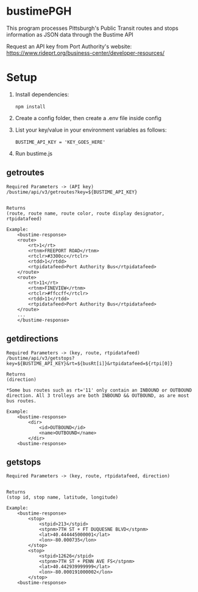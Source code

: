 # bustimePGH

This program processes Pittsburgh's Public Transit routes and stops information as JSON data through the Bustime API


Request an API key from Port Authority's website: https://www.rideprt.org/business-center/developer-resources/

# Setup

1. Install dependencies:

&nbsp;&nbsp;&nbsp;&nbsp;&nbsp;&nbsp;`npm install`

2. Create a config folder, then create a .env file inside config

3. List your key/value in your environment variables as follows:

&nbsp;&nbsp;&nbsp;&nbsp;&nbsp;&nbsp;`BUSTIME_API_KEY = 'KEY_GOES_HERE'`

4. Run bustime.js


## getroutes 

    Required Parameters -> (API key)
    /bustime/api/v3/getroutes?key=${BUSTIME_API_KEY}
    

    Returns
    (route, route name, route color, route display designator, rtpidatafeed)

    Example: 
        <bustime-response>
        <route>
            <rt>1</rt>
            <rtnm>FREEPORT ROAD</rtnm>
            <rtclr>#3300cc</rtclr>
            <rtdd>1</rtdd>
            <rtpidatafeed>Port Authority Bus</rtpidatafeed>
        </route>
        <route>
            <rt>11</rt>
            <rtnm>FINEVIEW</rtnm>
            <rtclr>#ffccff</rtclr>
            <rtdd>11</rtdd>
            <rtpidatafeed>Port Authority Bus</rtpidatafeed>
        </route>
        ...
        </bustime-response>



## getdirections


    Required Parameters -> (key, route, rtpidatafeed)
    /bustime/api/v3/getstops?key=${BUSTIME_API_KEY}&rt=${busRt[i]}&rtpidatafeed=${rtpi[0]}

    Returns
    (direction)

    *Some bus routes such as rt='11' only contain an INBOUND or OUTBOUND direction. All 3 trolleys are both INBOUND && OUTBOUND, as are most bus routes.

    Example:
        <bustime-response>
            <dir>
                <id>OUTBOUND</id>
                <name>OUTBOUND</name>
            </dir>
        <bustime-response>




## getstops


    Required Parameters -> (key, route, rtpidatafeed, direction)


    Returns
    (stop id, stop name, latitude, longitude)

    Example:
        <bustime-response>
            <stop>
                <stpid>213</stpid>
                <stpnm>7TH ST + FT DUQUESNE BLVD</stpnm>
                <lat>40.444445000001</lat>
                <lon>-80.000735</lon>
            </stop>
            <stop>
                <stpid>12626</stpid>
                <stpnm>7TH ST + PENN AVE FS</stpnm>
                <lat>40.442939999999</lat>
                <lon>-80.000191000002</lon>
            </stop>
        <bustime-response>
